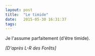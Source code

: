 ```yaml
---
layout: post
title:  "Le timide"
date:   2015-05-30 16:31:37
tags:   
---
```


Je l'assume parfaitement (d'être timide).

*[D'après L-R des Forêts]*
